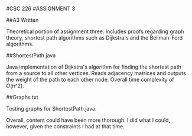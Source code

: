 #CSC 226
#ASSIGNMENT 3

##A3 Written

Theoretical portion of assignment three.
Includes proofs regarding graph theory, shortest path algorithms such as Dijkstra's and the Bellman-Ford algorithms.

##ShortestPath.java

Java implementation of Dijkstra's algorithm for finding the shortest path from a source to all other vertices.
Reads adjacency matrices and outputs the weight of the path to each other node.
Overall time complexity of O(n^2).

##Graphs.txt

Testing graphs for ShortestPath.java.

Overall, content could have been more thorough. I did what I could, however, given the constraints I had at that time.